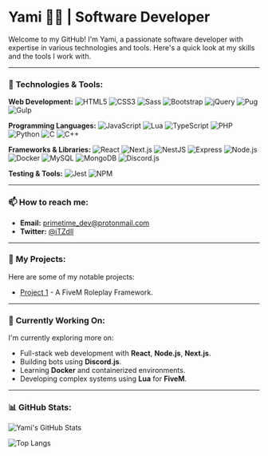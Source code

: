 # Yami 👨‍💻 | Software Developer

Welcome to my GitHub! I'm Yami, a passionate software developer with expertise in various technologies and tools. Here's a quick look at my skills and the tools I work with.

---

### 🔧 **Technologies & Tools:**

**Web Development:**
![HTML5](https://img.shields.io/badge/HTML5-E34F26?style=for-the-badge&logo=html5&logoColor=white) ![CSS3](https://img.shields.io/badge/CSS3-1572B6?style=for-the-badge&logo=css3&logoColor=white) ![Sass](https://img.shields.io/badge/Sass-CC6699?style=for-the-badge&logo=sass&logoColor=white) ![Bootstrap](https://img.shields.io/badge/Bootstrap-563D7C?style=for-the-badge&logo=bootstrap&logoColor=white) ![jQuery](https://img.shields.io/badge/jQuery-0769AD?style=for-the-badge&logo=jquery&logoColor=white) ![Pug](https://img.shields.io/badge/Pug-A86454?style=for-the-badge&logo=pug&logoColor=white) ![Gulp](https://img.shields.io/badge/Gulp-CF4647?style=for-the-badge&logo=gulp&logoColor=white)

**Programming Languages:**
![JavaScript](https://img.shields.io/badge/JavaScript-F7DF1E?style=for-the-badge&logo=javascript&logoColor=black) ![Lua](https://img.shields.io/badge/Lua-2C2D72?style=for-the-badge&logo=lua&logoColor=white) ![TypeScript](https://img.shields.io/badge/TypeScript-3178C6?style=for-the-badge&logo=typescript&logoColor=white) ![PHP](https://img.shields.io/badge/PHP-777BB4?style=for-the-badge&logo=php&logoColor=white) ![Python](https://img.shields.io/badge/Python-3776AB?style=for-the-badge&logo=python&logoColor=white) ![C](https://img.shields.io/badge/C-A8B9CC?style=for-the-badge&logo=c&logoColor=black) ![C++](https://img.shields.io/badge/C++-00599C?style=for-the-badge&logo=cplusplus&logoColor=white)

**Frameworks & Libraries:**
![React](https://img.shields.io/badge/React-61DAFB?style=for-the-badge&logo=react&logoColor=black) ![Next.js](https://img.shields.io/badge/Next.js-000000?style=for-the-badge&logo=next.js&logoColor=white) ![NestJS](https://img.shields.io/badge/NestJS-E0234E?style=for-the-badge&logo=nestjs&logoColor=white) ![Express](https://img.shields.io/badge/Express-000000?style=for-the-badge&logo=express&logoColor=white) ![Node.js](https://img.shields.io/badge/Node.js-339933?style=for-the-badge&logo=node.js&logoColor=white) ![Docker](https://img.shields.io/badge/Docker-2496ED?style=for-the-badge&logo=docker&logoColor=white) ![MySQL](https://img.shields.io/badge/MySQL-4479A1?style=for-the-badge&logo=mysql&logoColor=white) ![MongoDB](https://img.shields.io/badge/MongoDB-47A248?style=for-the-badge&logo=mongodb&logoColor=white) ![Discord.js](https://img.shields.io/badge/Discord.js-5865F2?style=for-the-badge&logo=discord&logoColor=white)

**Testing & Tools:**
![Jest](https://img.shields.io/badge/Jest-C21325?style=for-the-badge&logo=jest&logoColor=white) ![NPM](https://img.shields.io/badge/NPM-CB3837?style=for-the-badge&logo=npm&logoColor=white)

---

### 📫 **How to reach me:**

- **Email:** [primetime_dev@protonmail.com](mailto:primetime_dev@protonmail.com)
- **Twitter:** [@iTZdll](https://twitter.com/iTZdll)

---

### 📝 **My Projects:**

Here are some of my notable projects:

- [Project 1](https://github.com/Liquid-CS/Liquid) - A FiveM Roleplay Framework.

---

### 🚀 **Currently Working On:**
I'm currently exploring more on:
- Full-stack web development with **React**, **Node.js**, **Next.js**.
- Building bots using **Discord.js**.
- Learning **Docker** and containerized environments.
- Developing complex systems using **Lua** for **FiveM**.

---

### 📊 **GitHub Stats:**

![Yami's GitHub Stats](https://github-readme-stats.vercel.app/api?username=ITZdll&show_icons=true&hide_title=true&count_private=true&hide=prs&theme=transparent)

![Top Langs](https://github-readme-stats.vercel.app/api/top-langs/?username=ITZdll&langs_count=10&theme=transparent)
